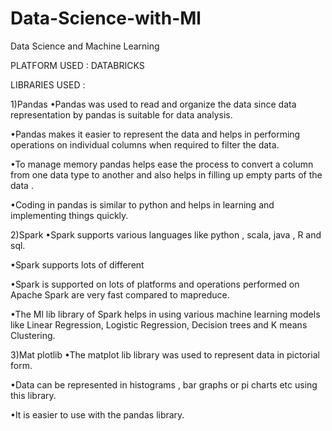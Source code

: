 # Data-Science-with-Ml
Data Science and Machine Learning 

PLATFORM USED : DATABRICKS 

LIBRARIES USED :

1)Pandas 
•Pandas was used to read and organize the data since data representation by pandas is suitable for data analysis. 

•Pandas makes it easier to represent the data and helps in performing operations on individual columns when required to filter the data.

•To manage memory pandas helps ease the process to convert a column from one data type to another and also helps in filling up empty parts of the data .

•Coding in pandas is similar to python and helps in learning and implementing things quickly.


2)Spark
•Spark supports various languages like python , scala, java , R and sql.

•Spark supports lots of different

•Spark is supported on lots of platforms and operations performed on Apache Spark are very fast compared to mapreduce.

•The Ml lib library of Spark helps in using various machine learning models like Linear Regression, Logistic Regression, Decision trees and K means Clustering.


3)Mat plotlib
•The matplot lib library was used to represent data in pictorial form.

•Data can be represented in histograms , bar graphs or pi charts etc using this library.

•It is easier to use with the pandas library.



           
